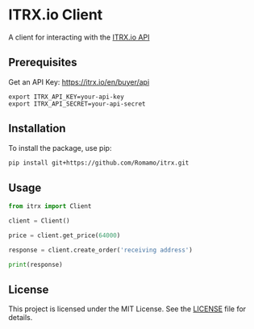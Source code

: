 # ITRX.io Client

A client for interacting with the [ITRX.io API](https://itrx.io/)

## Prerequisites

Get an API Key: https://itrx.io/en/buyer/api 

```shell
export ITRX_API_KEY=your-api-key
export ITRX_API_SECRET=your-api-secret
```

## Installation

To install the package, use pip:

```sh
pip install git+https://github.com/Romamo/itrx.git
```

## Usage

```python
from itrx import Client

client = Client()

price = client.get_price(64000)

response = client.create_order('receiving address')

print(response)
```

## License

This project is licensed under the MIT License. See the [LICENSE](LICENSE) file for details.
```
